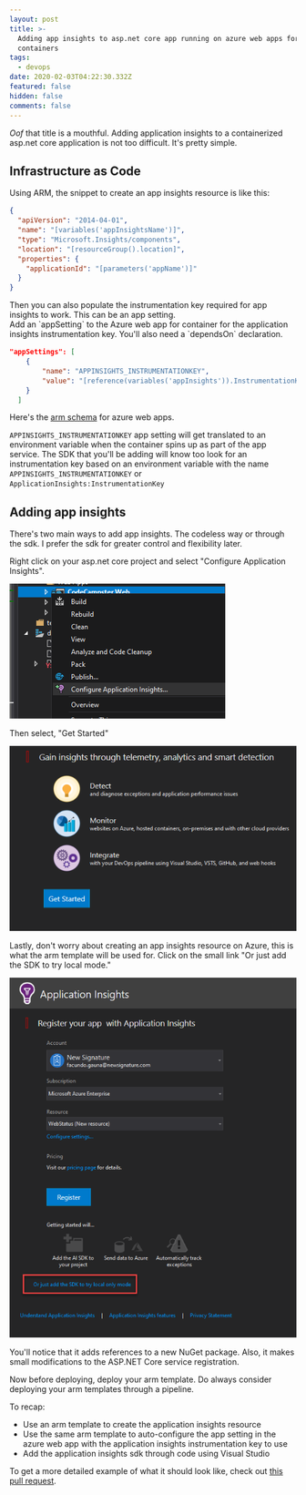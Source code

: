 ```yaml
---
layout: post
title: >-
  Adding app insights to asp.net core app running on azure web apps for
  containers
tags:
  - devops
date: 2020-02-03T04:22:30.332Z
featured: false
hidden: false
comments: false
---
```

*Oof* that title is a mouthful. Adding application insights to a containerized asp.net core application is not too difficult. It's pretty simple.

## Infrastructure as Code

Using ARM, the snippet to create an app insights resource is like this:

```json
{
  "apiVersion": "2014-04-01",
  "name": "[variables('appInsightsName')]",
  "type": "Microsoft.Insights/components",
  "location": "[resourceGroup().location]",
  "properties": {
    "applicationId": "[parameters('appName')]"
  }
}	        
```

Then you can also populate the instrumentation key required for app insights to work. This can be an app setting. \
Add an \`appSetting\` to the Azure web app for container for the application insights instrumentation key. You'll also need a \`dependsOn\` declaration.

```json
"appSettings": [
    {
        "name": "APPINSIGHTS_INSTRUMENTATIONKEY",
        "value": "[reference(variables('appInsights')).InstrumentationKey]"
    }
  ]
```

Here's the [arm schema](https://docs.microsoft.com/en-us/azure/templates/Microsoft.Web/2019-08-01/sites) for azure web apps. 

`APPINSIGHTS_INSTRUMENTATIONKEY` app setting will get translated to an environment variable when the container spins up as part of the app service. The SDK that you'll be adding will know too look for an instrumentation key based on an environment variable with the name `APPINSIGHTS_INSTRUMENTATIONKEY` or `ApplicationInsights:InstrumentationKey`

## Adding app insights

There's two main ways to add app insights. The codeless way or through the sdk. I prefer the sdk for greater control and flexibility later.

Right click on your asp.net core project and select "Configure Application Insights".

![Configure app insights picture](/assets/uploads/configure_app_insights_1.png "Configure app insights")

Then select, "Get Started"

![Configure app insights - get started picture](/assets/uploads/configure_app_insights_2.png "Configure app insights - get started")

Lastly, don't worry about creating an app insights resource on Azure, this is what the arm template will be used for. Click on the small link "Or just add the SDK to try local mode."

![](/assets/uploads/configure_app_insights_3.png "Add the sdk to try local mode")

You'll notice that it adds references to a new NuGet package. Also, it makes small modifications to the ASP.NET Core service registration.

Now before deploying, deploy your arm template. Do always consider deploying your arm templates through a pipeline. 

To recap:
- Use an arm template to create the application insights resource
- Use the same arm template to auto-configure the app setting in the azure web app with the application insights instrumentation key to use
- Add the application insights sdk through code using Visual Studio

To get a more detailed example of what it should look like, check out [this pull request](https://github.com/onetug/Codecampster/pull/67).
